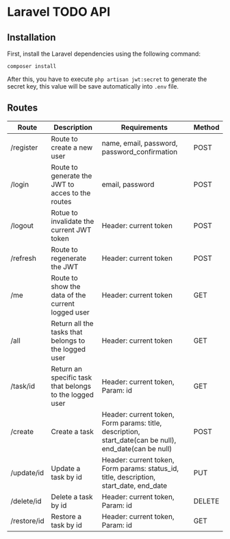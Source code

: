 # Laravel TODO API

## Installation

First, install the Laravel dependencies using the following command:

```
composer install
```

After this, you have to execute ```php artisan jwt:secret``` to generate the secret key, this value will be save automatically into ```.env``` file.

## Routes

|Route|Description|Requirements|Method|
|-----|-----------|------------|------|
|/register|Route to create a new user|name, email, password, password_confirmation|POST|
|/login|Route to generate the JWT to acces to the routes|email, password|POST|
|/logout|Rotue to invalidate the current JWT token|Header: current token|POST|
|/refresh|Route to regenerate the JWT|Header: current token|POST|
|/me|Route to show the data of the current logged user|Header: current token|GET|
|/all|Return all the tasks that belongs to the logged user|Header: current token|GET|
|/task/id|Return an specific task that belongs to the logged user|Header: current token, Param: id|GET|
|/create|Create a task|Header: current token, Form params: title, description, start_date(can be null), end_date(can be null)|POST|
|/update/id|Update a task by id|Header: current token, Form params: status_id, title, description, start_date, end_date|PUT|
|/delete/id|Delete a task by id|Header: current token, Param: id|DELETE|
|/restore/id|Restore a task by id|Header: current token, Param: id|GET|
